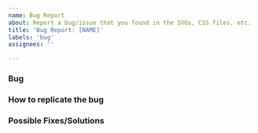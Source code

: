 ```yaml
---
name: Bug Report
about: Report a bug/issue that you found in the SVGs, CSS files, etc.
title: 'Bug Report: [NAME]'
labels: 'bug'
assignees: ''

---
```


### Bug
<!-- Short description of the bug that you found. Provide images/code if applicable. -->

### How to replicate the bug
<!-- What should we do to replicate this bug. -->

### Possible Fixes/Solutions
<!-- List any possible fixes/suggestions that you have in mind that could solve this issue. -->
